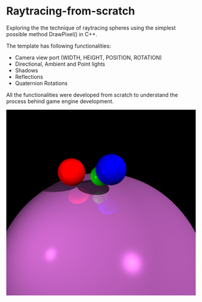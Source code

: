# Raytracing-from-scratch

Exploring the the technique of raytracing spheres using the simplest possible method DrawPixel() in C++.

The template has following functionalities:
- Camera view port (WIDTH, HEIGHT, POSITION, ROTATION)
- Directional, Ambient and Point lights
- Shadows
- Reflections
- Quaternion Rotations

All the functionalities were developed from scratch to understand the process behind game engine development.

![Raytracing](https://github.com/iamnexxed/Raytracing-from-scratch/blob/main/images/RT1.png)


